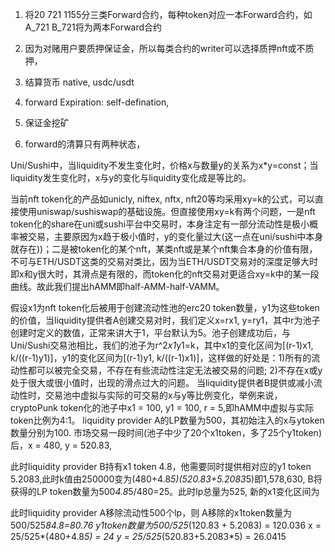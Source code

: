 1. 将20 721 1155分三类Forward合约，每种token对应一本Forward合约，如A_721 B_721将为两本Forward合约

2. 因为对赌用户要质押保证金，所以每类合约的writer可以选择质押nft或不质押，

3. 结算货币 native, usdc/usdt

4. forward Expiration: self-defination, 

5. 保证金挖矿

6. forward的清算只有两种状态，



Uni/Sushi中，当liquidity不发生变化时，价格x与数量y的关系为x*y=const；当liquidity发生变化时，x与y的变化与liquidity变化成是等比的。

当前nft token化的产品如unicly, niftex, nftx, nft20等均采用xy=k的公式，可以直接使用uniswap/sushiswap的基础设施。但直接使用xy=k有两个问题，一是nft token化的share在uni或sushi平台中交易时，本身注定有一部分流动性是极小概率被交易，主要原因为x趋于极小值时，y的变化量过大(这一点在uni/sushi中本身就存在))；二是被token化的某个nft，某类nft或是某个nft集合本身的价值有限，不可与ETH/USDT这类的交易对类比，因为当ETH/USDT交易对的深度足够大时即x和y很大时，其滑点是有限的，而token化的nft交易对更适合xy=k中的某一段曲线。故此我们提出hAMM即half-AMM-half-VAMM。

假设x1为nft token化后被用于创建流动性池的erc20 token数量，y1为这些token的价值，当liquidity提供者A创建交易对时，我们定义x=rx1, y=ry1，其中r为池子创建时定义的数值，正常来讲大于1，平台默认为5。池子创建成功后，与Uni/Sushi交易池相比，我们的池子为r^2*x1*y1=k，其中x1的变化区间为[(r-1)x1, k/((r-1)y1)]，y1的变化区间为[(r-1)y1, k/((r-1)x1)]，这样做的好处是：1)所有的流动性都可以被完全交易，不存在有些流动性注定无法被交易的问题; 2)不存在x或y处于很大或很小值时，出现的滑点过大的问题。
当liquidity提供者B提供或减小流动性时，交易池中虚拟与实际的可交易的x与y等比例变化，举例来说，
cryptoPunk token化的池子中x1 = 100, y1 = 100, r = 5,即hAMM中虚拟与实际token比例为4:1。
liquidity provider A的LP数量为500，其初始注入的x与ytoken数量分别为100.
市场交易一段时间(池子中少了20个x1token，多了25个y1token)后，x = 480, y = 520.83, 

此时liquidity provider B持有x1 token 4.8，他需要同时提供相对应的y1 token 5.2083,此时k值由250000变为(480+4.8*5)(520.83+5.2083*5)即1,578,630, B将获得的LP token数量为500*4.8*5/480=25。此时lp总量为525,
新的x1变化区间为

此时liquidity provider A移除流动性500个lp，则
A移除的x1token数量为500/525*84.8=80.76
y1token数量为500/525*(120.83 + 5.2083) = 120.036
x = 25/525*(480+4.8*5) = 24
y = 25/525*(520.83+5.2083*5) = 26.0415

























































